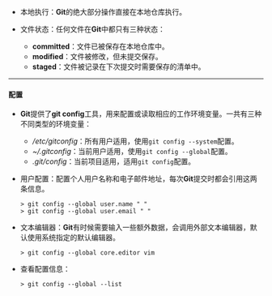 * 本地执行：**Git**的绝大部分操作直接在本地仓库执行。

* 文件状态：任何文件在**Git**中都只有三种状态：
  * **committed**：文件已被保存在本地仓库中。
  * **modified**：文件被修改，但未提交保存。
  * **staged**：文件被记录在下次提交时需要保存的清单中。

---

#### 配置

* **Git**提供了**git config**工具，用来配置或读取相应的工作环境变量。一共有三种不同类型的环境变量：
  * _/etc/gitconfig_：所有用户适用，使用`git config --system`配置。
  * _~/.gitconfig_：当前用户适用，使用`git config --global`配置。
  * _.git/config_：当前项目适用，适用`git config`配置。

* 用户配置：配置个人用户名称和电子邮件地址，每次**Git**提交时都会引用这两条信息。

  ```shell
  > git config --global user.name " "
  > git config --global user.email " "
  ```
  
* 文本编辑器：**Git**有时候需要输入一些额外数据，会调用外部文本编辑器，默认使用系统指定的默认编辑器。

  ```shell
  > git config --global core.editor vim
  ```

* 查看配置信息：

  ```shell
  > git config --global --list
  ```

  